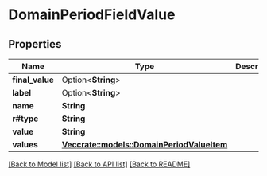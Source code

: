 # DomainPeriodFieldValue

## Properties

Name | Type | Description | Notes
------------ | ------------- | ------------- | -------------
**final_value** | Option<**String**> |  | [optional]
**label** | Option<**String**> |  | [optional]
**name** | **String** |  | 
**r#type** | **String** |  | 
**value** | **String** |  | 
**values** | [**Vec<crate::models::DomainPeriodValueItem>**](domain.ValueItem.md) |  | 

[[Back to Model list]](../README.md#documentation-for-models) [[Back to API list]](../README.md#documentation-for-api-endpoints) [[Back to README]](../README.md)


